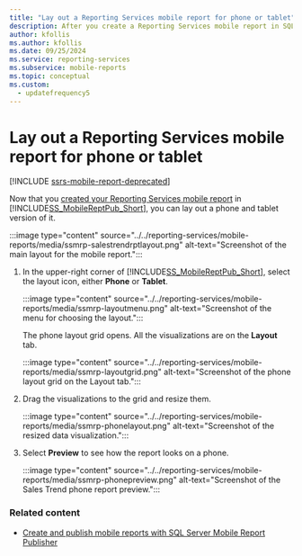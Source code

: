 ```yaml
---
title: "Lay out a Reporting Services mobile report for phone or tablet"
description: After you create a Reporting Services mobile report in SQL Server Mobile Report Publisher, you can lay out a phone and tablet version of it.
author: kfollis
ms.author: kfollis
ms.date: 09/25/2024
ms.service: reporting-services
ms.subservice: mobile-reports
ms.topic: conceptual
ms.custom:
  - updatefrequency5
---
```

# Lay out a Reporting Services mobile report for phone or tablet

[!INCLUDE [ssrs-mobile-report-deprecated](../../includes/ssrs-mobile-report-deprecated.md)]

Now that you [created your Reporting Services mobile report](../../reporting-services/mobile-reports/create-a-reporting-services-mobile-report.md) in [!INCLUDE[SS_MobileReptPub_Short](../../includes/ss-mobilereptpub-long.md)], you can lay out a phone and tablet version of it.  
  
:::image type="content" source="../../reporting-services/mobile-reports/media/ssmrp-salestrendrptlayout.png" alt-text="Screenshot of the main layout for the mobile report.":::
  
1. In the upper-right corner of [!INCLUDE[SS_MobileReptPub_Short](../../includes/ss-mobilereptpub-short.md)], select the layout icon, either **Phone** or **Tablet**.  
  
   :::image type="content" source="../../reporting-services/mobile-reports/media/ssmrp-layoutmenu.png" alt-text="Screenshot of the menu for choosing the layout.":::
  
     
   The phone layout grid opens. All the visualizations are on the **Layout** tab.  
     
   :::image type="content" source="../../reporting-services/mobile-reports/media/ssmrp-layoutgrid.png" alt-text="Screenshot of the phone layout grid on the Layout tab.":::
  
     
2. Drag the visualizations to the grid and resize them.  
  
   :::image type="content" source="../../reporting-services/mobile-reports/media/ssmrp-phonelayout.png" alt-text="Screenshot of the resized data visualization.":::
  
     
3. Select **Preview** to see how the report looks on a phone.  
  
   :::image type="content" source="../../reporting-services/mobile-reports/media/ssmrp-phonepreview.png" alt-text="Screenshot of the Sales Trend phone report preview.":::
  
  
### Related content  
- [Create and publish mobile reports with SQL Server Mobile Report Publisher](../../reporting-services/mobile-reports/create-mobile-reports-with-sql-server-mobile-report-publisher.md)  
  
  
